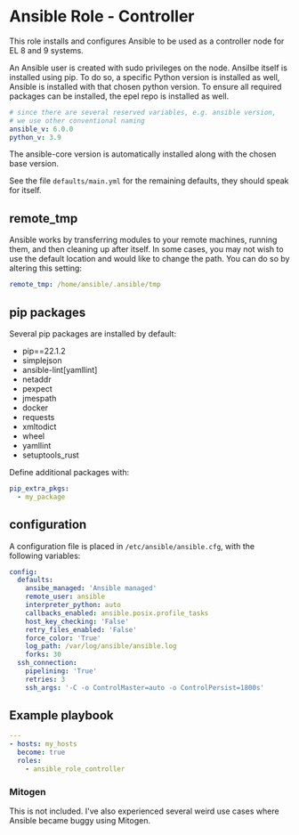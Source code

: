 # Ansible Role - Controller

This role installs and configures Ansible to be used as a controller node for EL 8 and 9 systems.

An Ansible user is created with sudo privileges on the node. Ansilbe itself is installed using pip.
To do so, a specific Python version is installed as well, Ansible is installed with that chosen python version. To ensure all required packages can be installed, the epel repo is installed as well.

```yaml
# since there are several reserved variables, e.g. ansible version,
# we use other conventional naming
ansible_v: 6.0.0
python_v: 3.9
```
The ansible-core version is automatically installed along with the chosen base version.

See the file `defaults/main.yml` for the remaining defaults, they should speak for itself.

## remote_tmp

Ansible works by transferring modules to your remote machines, running them, and then cleaning up after itself. In some cases, you may not wish to use the default location and would like to change the path. You can do so by altering this setting:

```yaml
remote_tmp: /home/ansible/.ansible/tmp
```

## pip packages

Several pip packages are installed by default:

  - pip==22.1.2
  - simplejson
  - ansible-lint[yamllint]
  - netaddr
  - pexpect
  - jmespath
  - docker
  - requests
  - xmltodict
  - wheel
  - yamllint
  - setuptools_rust

Define additional packages with:

```yaml
pip_extra_pkgs:
  - my_package
```

## configuration

A configuration file is placed in `/etc/ansible/ansible.cfg`, with the following variables:

```yaml
config:
  defaults:
    ansibe_managed: 'Ansible managed'
    remote_user: ansible
    interpreter_python: auto
    callbacks_enabled: ansible.posix.profile_tasks
    host_key_checking: 'False'
    retry_files_enabled: 'False'
    force_color: 'True'
    log_path: /var/log/ansible/ansible.log
    forks: 30
  ssh_connection:
    pipelining: 'True'
    retries: 3
    ssh_args: '-C -o ControlMaster=auto -o ControlPersist=1800s'
```

## Example playbook

```yaml
---
- hosts: my_hosts
  become: true
  roles:
    - ansible_role_controller
```

### Mitogen

This is not included.
I've also experienced several weird use cases where Ansible became buggy using Mitogen.
